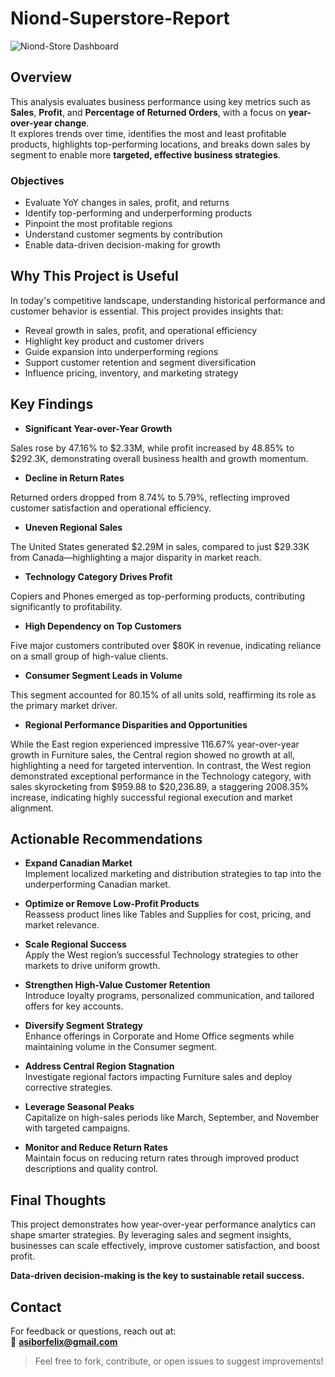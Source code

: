 # Niond-Superstore-Report

![Niond-Store Dashboard](https://github.com/user-attachments/assets/1f5ab06e-fe17-4bbf-9888-c4080e45f6f1)


## Overview  
This analysis evaluates business performance using key metrics such as **Sales**, **Profit**, and **Percentage of Returned Orders**, with a focus on **year-over-year change**.  
It explores trends over time, identifies the most and least profitable products, highlights top-performing locations, and breaks down sales by segment to enable more **targeted, effective business strategies**.

### Objectives
- Evaluate YoY changes in sales, profit, and returns  
- Identify top-performing and underperforming products  
- Pinpoint the most profitable regions  
- Understand customer segments by contribution  
- Enable data-driven decision-making for growth  



## Why This Project is Useful  
In today's competitive landscape, understanding historical performance and customer behavior is essential. This project provides insights that:
- Reveal growth in sales, profit, and operational efficiency  
- Highlight key product and customer drivers  
- Guide expansion into underperforming regions  
- Support customer retention and segment diversification  
- Influence pricing, inventory, and marketing strategy  


## Key Findings  

- **Significant Year-over-Year Growth**
  
Sales rose by 47.16% to $2.33M, while profit increased by 48.85% to $292.3K, demonstrating overall business health and growth momentum.

- **Decline in Return Rates**
  
Returned orders dropped from 8.74% to 5.79%, reflecting improved customer satisfaction and operational efficiency.

- **Uneven Regional Sales**
  
The United States generated $2.29M in sales, compared to just $29.33K from Canada—highlighting a major disparity in market reach.

- **Technology Category Drives Profit**
  
Copiers and Phones emerged as top-performing products, contributing significantly to profitability.

- **High Dependency on Top Customers**
  
Five major customers contributed over $80K in revenue, indicating reliance on a small group of high-value clients.

- **Consumer Segment Leads in Volume**
  
This segment accounted for 80.15% of all units sold, reaffirming its role as the primary market driver.

- **Regional Performance Disparities and Opportunities**
  
While the East region experienced impressive 116.67% year-over-year growth in Furniture sales, the Central region showed no growth at all, highlighting a need for targeted intervention. In contrast, the West region demonstrated exceptional performance in the Technology category, with sales skyrocketing from $959.88 to $20,236.89, a staggering 2008.35% increase, indicating highly successful regional execution and market alignment.


## Actionable Recommendations

- **Expand Canadian Market**  
Implement localized marketing and distribution strategies to tap into the underperforming Canadian market.


- **Optimize or Remove Low-Profit Products**  
 Reassess product lines like Tables and Supplies for cost, pricing, and market relevance.

- **Scale Regional Success**  
  Apply the West region’s successful Technology strategies to other markets to drive uniform growth.

- **Strengthen High-Value Customer Retention**  
  Introduce loyalty programs, personalized communication, and tailored offers for key accounts.

- **Diversify Segment Strategy**  
 Enhance offerings in Corporate and Home Office segments while maintaining volume in the Consumer segment.

- **Address Central Region Stagnation**  
Investigate regional factors impacting Furniture sales and deploy corrective strategies.



- **Leverage Seasonal Peaks**  
 Capitalize on high-sales periods like March, September, and November with targeted campaigns.



- **Monitor and Reduce Return Rates**  
Maintain focus on reducing return rates through improved product descriptions and quality control.


## Final Thoughts  
This project demonstrates how year-over-year performance analytics can shape smarter strategies. By leveraging sales and segment insights, businesses can scale effectively, improve customer satisfaction, and boost profit.

**Data-driven decision-making is the key to sustainable retail success.**


## Contact  
For feedback or questions, reach out at:  
📧 **asiborfelix@gmail.com**



> Feel free to fork, contribute, or open issues to suggest improvements!

